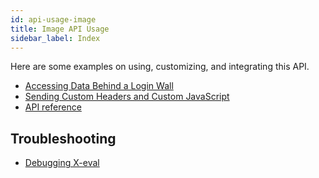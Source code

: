 ```yaml
---
id: api-usage-image
title: Image API Usage
sidebar_label: Index
---
```


Here are some examples on using, customizing, and integrating this API.

- [Accessing Data Behind a Login Wall](guides-data-behind-login)
- [Sending Custom Headers and Custom JavaScript](guides-custom-headers-api)
- [API reference](api-image)

## Troubleshooting

- [Debugging X-eval](error-could-not-download-page#tips-on-debugging-x-eval-scripts)
